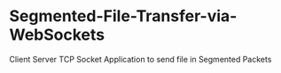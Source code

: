# Segmented-File-Transfer-via-WebSockets
Client Server TCP Socket Application to send file in Segmented Packets
